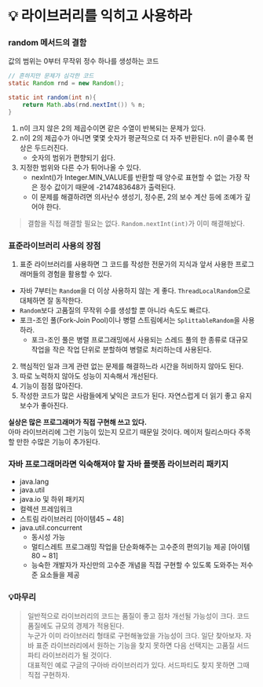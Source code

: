 # 💡 라이브러리를 익히고 사용하라

### random 메서드의 결함
값의 범위는 0부터 무작위 정수 하나를 생성하는 코드
```java
// 흔하지만 문제가 심각한 코드
static Random rnd = new Random();

static int random(int n){
    return Math.abs(rnd.nextInt()) % n;
}
```

1. n이 크지 않은 2의 제곱수이면 같은 수열이 반복되는 문제가 있다.
2. n이 2의 제곱수가 아니면 몇몇 숫자가 평균적으로 더 자주 반환된다. n이 클수록 현상은 두드러진다.
   - 숫자의 범위가 편향되기 쉽다.
3. 지정한 범위와 다른 수가 튀어나올 수 있다.
   - nexInt()가 Integer.MIN_VALUE를 반환할 때 양수로 표현할 수 없는 가장 작은 정수 값이기 때문에 -2147483648가 출력된다.   
   - 이 문제를 해결하려면 의사난수 생성기, 정수론, 2의 보수 계산 등에 조예가 깊어야 한다.
> 결함을 직접 해결할 필요는 없다. `Random.nextInt(int)`가 이미 해결해놨다.

### 표준라이브러리 사용의 장점
1. 표준 라이브러리를 사용하면 그 코드를 작성한 전문가의 지식과 앞서 사용한 프로그래머들의 경험을 활용할 수 있다.
- 자바 7부터는 `Random`을 더 이상 사용하지 않는 게 좋다. `ThreadLocalRandom`으로 대체하면 잘 동작한다.
- `Random`보다 고품질의 무작위 수를 생성할 뿐 아니라 속도도 빠르다.
- 포크-조인 풀(Fork-Join Pool)이나 병렬 스트림에서는 `SplittableRandom`을 사용하라.
  - 포크-조인 풀은 병렬 프로그래밍에서 사용되는 스레드 풀의 한 종류로 대규모 작업을 작은 작업 단위로 분할하여 병렬로 처리하는데 사용된다.
2. 핵심적인 일과 크게 관련 없는 문제를 해결하느라 시간을 허비하지 않아도 된다.
3. 따로 노력하지 않아도 성능이 지속해서 개선된다.
4. 기능이 점점 많아진다.
5. 작성한 코드가 많은 사람들에게 낯익은 코드가 된다. 자연스럽게 더 읽기 좋고 유지보수가 좋아진다.

__실상은 많은 프로그래머가 직접 구현해 쓰고 있다.__   
아마 라이브러리에 그런 기능이 있는지 모르기 때문일 것이다. 메이저 릴리스마다 주목할 만한 수많은 기능이 추가된다.

### 자바 프로그래머라면 익숙해져야 할 자바 플랫폼 라이브러리 패키지
- java.lang
- java.util
- java.io 및 하위 패키지
- 컬렉션 프레임워크
- 스트림 라이브러리 [아이템45 ~ 48]
- java.util.concurrent
  - 동시성 가능
  - 멀티스레트 프로그래밍 작업을 단순화해주는 고수준의 편의기능 제공 [아이템80 ~ 81]
  - 능숙한 개발자가 자신만의 고수준 개념을 직접 구현할 수 있도록 도와주는 저수준 요소들을 제공

### 💡마무리
> 일반적으로 라이브러리의 코드는 품질이 좋고 점차 개선될 가능성이 크다. 코드 품질에도 규모의 경제가 적용된다.   
> 누군가 이미 라이브러리 형태로 구현해놓았을 가능성이 크다. 일단 찾아보자.
> 자바 표준 라이브러리에서 원하는 기능을 찾지 못하면 다음 선택지는 고품질 서드파티 라이브러리가 될 것이다.   
> 대표적인 예로 구글의 구아바 라이브러리가 있다. 서드파티도 찾지 못하면 그때 직접 구현하자.
